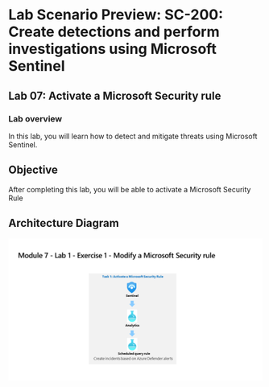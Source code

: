 # Lab Scenario Preview: SC-200: Create detections and perform investigations using Microsoft Sentinel
## Lab 07: Activate a Microsoft Security rule
### Lab overview

In this lab, you will  learn how to detect and mitigate threats using Microsoft Sentinel.

## Objective
  
After completing this lab, you will be able to activate a Microsoft Security Rule

## Architecture Diagram

  ![](media/SC-200-Lab_Diagrams_Mod7_L1_Ex1.png)

